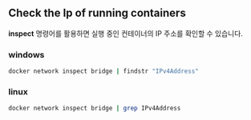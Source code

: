 ## Check the Ip of running containers

**inspect** 명령어를 활용하면 실행 중인 컨테이너의 IP 주소를 확인할 수 있습니다.

### windows

```bash
docker network inspect bridge | findstr "IPv4Address"
```

### linux

```bash
docker network inspect bridge | grep IPv4Address
```

